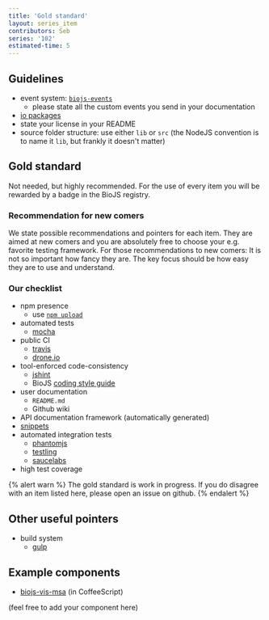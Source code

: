 ```yaml
---
title: 'Gold standard'
layout: series_item
contributors: Seb
series: '102'
estimated-time: 5 
---
```


Guidelines
----------

* event system: [`biojs-events`](https://github.com/biojs/biojs-events)
  - please state all the custom events you send in your documentation
* [io packages](https://github.com/biojs/biojs/wiki/BioJS-parser)
* state your license in your README
* source folder structure: use either `lib` or `src` (the NodeJS convention is to
name it `lib`, but frankly it doesn't matter)

Gold standard
-------------

Not needed, but highly recommended.
For the use of every item you will be rewarded by a badge in the BioJS registry.

### Recommendation for new comers

We state possible recommendations and pointers for each item. They are aimed at new comers and you are absolutely free to choose your e.g. favorite testing framework.
For those recommendations to new comers: It is not so important how fancy they are. The key focus should be how easy they are to use and understand.

### Our checklist

* npm presence
  - use [`npm upload`][publish-guide]
* automated tests
  - [mocha](http://webapplog.com/test-driven-development-in-node-js-with-mocha/)
* public CI
  - [travis][publish-guide]
  - [drone.io][publish-guide]
* tool-enforced code-consistency
  - [jshint](http://www.jshint.com/)
  - BioJS [coding style guide](https://github.com/biojs/style-guide)
* user documentation
  - `README.md`
  - Github wiki
* API documentation framework (automatically generated)
* [snippets](https://github.com/greenify/biojs-sniper)
* automated integration tests
  - [phantomjs](https://www.npmjs.org/package/phantomjs)
  - [testling](https://ci.testling.com/)
  - [saucelabs](https://saucelabs.com/)
* high test coverage

{% alert warn %}
The gold standard is work in progress.
If you do disagree with an item listed here, please open an issue on github.
{% endalert %}

[publish-guide]: 60_publish_it.html

Other useful pointers
---------------------

* build system
  - [gulp](http://travismaynard.com/writing/getting-started-with-gulp)

Example components
-----------------

* [biojs-vis-msa](https://github.com/greenify/biojs-vis-msa) (in CoffeeScript)

(feel free to add your component here)
